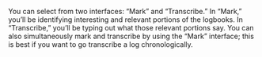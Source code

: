 You can select from two interfaces: “Mark” and “Transcribe.” In “Mark,” you’ll be identifying interesting and relevant portions of the logbooks. In “Transcribe,” you’ll be typing out what those relevant portions say. You can also simultaneously mark and transcribe by using the “Mark” interface; this is best if you want to go transcribe a log chronologically.
